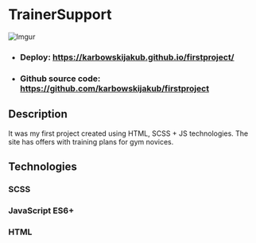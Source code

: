 # TrainerSupport


![Imgur](https://i.imgur.com/cl4i6vm.png)

- ### Deploy: https://karbowskijakub.github.io/firstproject/
- ### Github source code: https://github.com/karbowskijakub/firstproject


## Description

It was my first project created using HTML, SCSS + JS technologies. 
The site has offers with training plans for gym novices.
## Technologies
### SCSS
### JavaScript ES6+
### HTML
